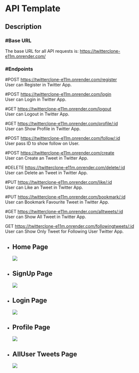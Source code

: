 <h1>API Template</h1>

<h2>Description</h2>

<h3>#Base URL</h3>

The base URL for all API requests is:
https://twitterclone-e11m.onrender.com/

<h3>#Endpoints</h3>

#POST https://twitterclone-e11m.onrender.com/register <br/>
User can Register in Twitter App.

#POST https://twitterclone-e11m.onrender.com/login  <br/>
User can Login in Twitter App.

#GET  https://twitterclone-e11m.onrender.com/logout  <br/>
User can Logout in Twitter App.

#GET  https://twitterclone-e11m.onrender.com/profile/:id  <br/>
User can Show Profile in Twitter App.

#POST https://twitterclone-e11m.onrender.com/follow/:id  <br/>
User pass ID to show follow on User.

#POST https://twitterclone-e11m.onrender.com/create  <br/>
User can Create an Tweet in Twitter App.

#DELETE https://twitterclone-e11m.onrender.com/delete/:id  <br/>
User can Delete an Tweet in Twitter App.

#PUT https://twitterclone-e11m.onrender.com/like/:id  <br/>
User can Like an Tweet in Twitter App.

#PUT https://twitterclone-e11m.onrender.com/bookmark/:id  <br/>
User can Bookmark Favourite Tweet in Twitter App.

#GET https://twitterclone-e11m.onrender.com/alltweets/:id  <br/>
User can Show All Tweet in Twitter App.

GET https://twitterclone-e11m.onrender.com/followingtweets/:id  <br/>
User can Show Only Tweet for Following User Twitter App.

<ul>
  <li><h2>Home Page</h2></li>
  <img src="https://github.com/Yugal2003/TwitterClone/assets/132428388/5ad421ac-84dd-45c6-9f2e-e71039992519" /><br>
</ul>

<ul>
  <li><h2>SignUp Page</h2></li>
  <img src="https://github.com/Yugal2003/TwitterClone/assets/132428388/c0eaf3ed-dec4-492d-a802-fac84b4bcff7" /><br>
</ul>

<ul>
  <li><h2>Login Page</h2></li>
  <img src="https://github.com/Yugal2003/TwitterClone/assets/132428388/90344ef3-9600-4178-8cee-154510105d39" /><br>
</ul>

<ul>
  <li><h2>Profile Page</h2></li>
  <img src="https://github.com/Yugal2003/TwitterClone/assets/132428388/dede93e5-d599-4c14-afb6-baaa40c7025b" /><br>
</ul>

<ul>
  <li><h2>AllUser Tweets Page</h2></li>
  <img src="https://github.com/Yugal2003/TwitterClone/assets/132428388/52dfc19d-b0aa-4f3c-8286-355c884c5186" /><br>
</ul>
